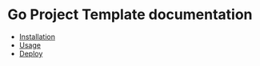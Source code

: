 # Go Project Template documentation

- [Installation](installation.md)
- [Usage](usage.md)
- [Deploy](deploy.md)
